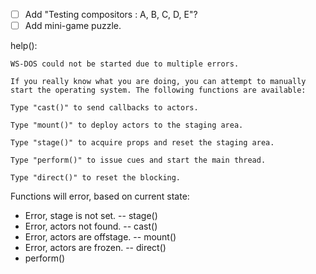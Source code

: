* [ ] Add "Testing compositors : A, B, C, D, E"?
* [ ] Add mini-game puzzle.

help():

```
WS-DOS could not be started due to multiple errors. 

If you really know what you are doing, you can attempt to manually start the operating system. The following functions are available: 

Type "cast()" to send callbacks to actors.

Type "mount()" to deploy actors to the staging area.

Type "stage()" to acquire props and reset the staging area.

Type "perform()" to issue cues and start the main thread.

Type "direct()" to reset the blocking.
```

Functions will error, based on current state:

* Error, stage is not set. -- stage()
* Error, actors not found. -- cast()
* Error, actors are offstage. -- mount()
* Error, actors are frozen. -- direct()
* perform()

